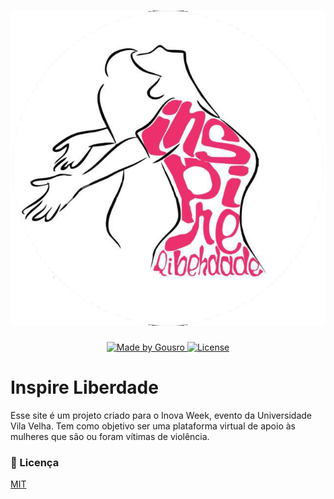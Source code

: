 <h1 align="center">
    <img title="Inspire Liberdade" src=".github/logo.png" width="640px" />
</h1>

<p align="center">
  <a href="https://github.com/Gousro">
    <img alt="Made by Gousro" src="https://img.shields.io/badge/made%20by-Gousro-%2304D361">
  </a>

  <a href="LICENSE.md">
    <img alt="License" src="https://img.shields.io/badge/license-MIT-%2304D361">
  </a>
</p>

# Inspire Liberdade
Esse site é um projeto criado para o Inova Week, evento da Universidade Vila Velha. Tem como objetivo ser uma plataforma virtual de apoio às mulheres que são ou foram vítimas de violência.

### :memo: Licença
[MIT](LICENSE)
